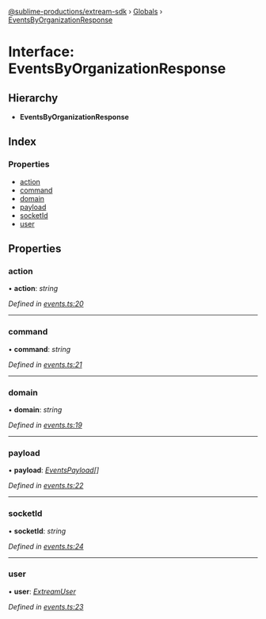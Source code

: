 [@sublime-productions/extream-sdk](../README.md) › [Globals](../globals.md) › [EventsByOrganizationResponse](eventsbyorganizationresponse.md)

# Interface: EventsByOrganizationResponse

## Hierarchy

* **EventsByOrganizationResponse**

## Index

### Properties

* [action](eventsbyorganizationresponse.md#action)
* [command](eventsbyorganizationresponse.md#command)
* [domain](eventsbyorganizationresponse.md#domain)
* [payload](eventsbyorganizationresponse.md#payload)
* [socketId](eventsbyorganizationresponse.md#socketid)
* [user](eventsbyorganizationresponse.md#user)

## Properties

###  action

• **action**: *string*

*Defined in [events.ts:20](https://github.com/Extream-SaaS/ex-sdk/blob/489cbc8/src/events.ts#L20)*

___

###  command

• **command**: *string*

*Defined in [events.ts:21](https://github.com/Extream-SaaS/ex-sdk/blob/489cbc8/src/events.ts#L21)*

___

###  domain

• **domain**: *string*

*Defined in [events.ts:19](https://github.com/Extream-SaaS/ex-sdk/blob/489cbc8/src/events.ts#L19)*

___

###  payload

• **payload**: *[EventsPayload](eventspayload.md)[]*

*Defined in [events.ts:22](https://github.com/Extream-SaaS/ex-sdk/blob/489cbc8/src/events.ts#L22)*

___

###  socketId

• **socketId**: *string*

*Defined in [events.ts:24](https://github.com/Extream-SaaS/ex-sdk/blob/489cbc8/src/events.ts#L24)*

___

###  user

• **user**: *[ExtreamUser](extreamuser.md)*

*Defined in [events.ts:23](https://github.com/Extream-SaaS/ex-sdk/blob/489cbc8/src/events.ts#L23)*
